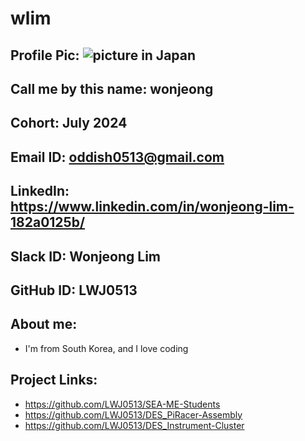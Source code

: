 # wlim
## Profile Pic: ![picture in Japan](/wlim/profile-pic.jpeg)
## Call me by this name: wonjeong
## Cohort: July 2024
## Email ID: oddish0513@gmail.com
## LinkedIn: https://www.linkedin.com/in/wonjeong-lim-182a0125b/
## Slack ID: Wonjeong Lim
## GitHub ID: LWJ0513
## About me: 
- I'm from South Korea, and I love coding
## Project Links:
- https://github.com/LWJ0513/SEA-ME-Students
- https://github.com/LWJ0513/DES_PiRacer-Assembly
- https://github.com/LWJ0513/DES_Instrument-Cluster